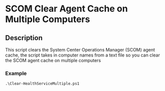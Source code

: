 # SCOM Clear Agent Cache on Multiple Computers


## Description
This script clears the System Center Operations Manager (SCOM) agent cache, 
the script takes in computer names from a text file so you can clear the SCOM agent cache on multiple computers

### Example
```
.\Clear-HealthServiceMultiple.ps1
```
